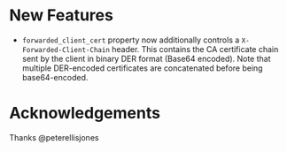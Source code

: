 # New Features
- `forwarded_client_cert` property now additionally controls a `X-Forwarded-Client-Chain` header. This contains the CA certificate chain sent by the client in binary DER format (Base64 encoded). Note that multiple DER-encoded certificates are concatenated before being base64-encoded.

# Acknowledgements

Thanks @peterellisjones
